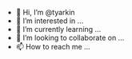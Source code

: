 - 👋 Hi, I’m @tyarkin
- 👀 I’m interested in ...
- 🌱 I’m currently learning ...
- 💞️ I’m looking to collaborate on ...
- 📫 How to reach me ...

<!---
tyarkin/tyarkin is a ✨ special ✨ repository because its `README.md` (this file) appears on your GitHub profile.
You can click the Preview link to take a look at your changes.
--->
